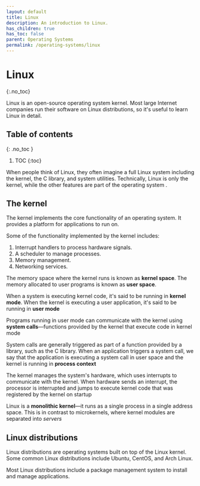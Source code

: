 ```yaml
---
layout: default
title: Linux
description: An introduction to Linux.
has_children: true
has_toc: false
parent: Operating Systems
permalink: /operating-systems/linux
---
```


<!-- prettier-ignore-start -->

# Linux
{:.no_toc}

Linux is an open-source operating system kernel. Most large Internet companies run their software on Linux distributions, so it's useful to learn Linux in detail.

## Table of contents
{: .no_toc  }

1. TOC
{:toc}

<!-- prettier-ignore-end -->

When people think of Linux, they often imagine a full Linux system including the kernel, the C library, and system utilities. Technically, Linux is only the kernel, while the other features are part of the operating system .

## The kernel

The kernel implements the core functionality of an operating system. It provides a platform for applications to run on.

Some of the functionality implemented by the kernel includes:

1. Interrupt handlers to process hardware signals.
2. A scheduler to manage processes.
3. Memory management.
4. Networking services.

The memory space where the kernel runs is known as **kernel space**. The memory allocated to user programs is known as **user space**.

When a system is executing kernel code, it's said to be running in **kernel mode**. When the kernel is executing a user application, it's said to be running in **user mode** 

Programs running in user mode can communicate with the kernel using **system calls**—functions provided by the kernel that execute code in kernel mode 

System calls are generally triggered as part of a function provided by a library, such as the C library. When an application triggers a system call, we say that the application is executing a system call in user space and the kernel is running in **process context** 

The kernel manages the system's hardware, which uses interrupts to communicate with the kernel. When hardware sends an interrupt, the processor is interrupted and jumps to execute kernel code that was registered by the kernel on startup 

Linux is a **monolithic kernel**—it runs as a single process in a single address space. This is in contrast to microkernels, where kernel modules are separated into _servers_ 

## Linux distributions

Linux distributions are operating systems built on top of the Linux kernel. Some common Linux distributions include Ubuntu, CentOS, and Arch Linux.

Most Linux distributions include a package management system to install and manage applications.


